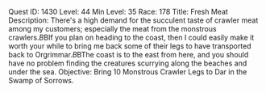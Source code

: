 Quest ID: 1430
Level: 44
Min Level: 35
Race: 178
Title: Fresh Meat
Description: There's a high demand for the succulent taste of crawler meat among my customers; especially the meat from the monstrous crawlers.$B$BIf you plan on heading to the coast, then I could easily make it worth your while to bring me back some of their legs to have transported back to Orgrimmar.$B$BThe coast is to the east from here, and you should have no problem finding the creatures scurrying along the beaches and under the sea.
Objective: Bring 10 Monstrous Crawler Legs to Dar in the Swamp of Sorrows.

